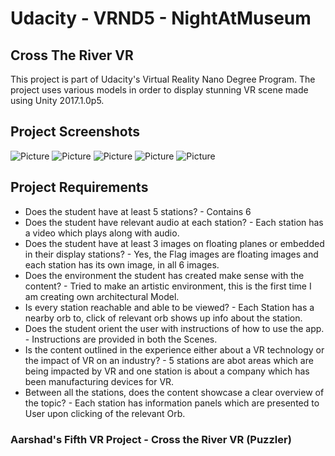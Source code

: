 # Udacity - VRND5 - NightAtMuseum
## Cross The River VR 
This project is part of Udacity's Virtual Reality Nano Degree Program.
The project uses various models in order to display stunning VR scene made using Unity 2017.1.0p5.

## Project Screenshots

![Picture](https://github.com/aarshad786/Udacity-VRND_NightAtMuseum/blob/master/NightAtTheMuseum/ScreenShots/1.png)
![Picture](https://github.com/aarshad786/Udacity-VRND_NightAtMuseum/blob/master/NightAtTheMuseum/ScreenShots/2.png)
![Picture](https://github.com/aarshad786/Udacity-VRND_NightAtMuseum/blob/master/NightAtTheMuseum/ScreenShots/3.png)
![Picture](https://github.com/aarshad786/Udacity-VRND_NightAtMuseum/blob/master/NightAtTheMuseum/ScreenShots/4.png)
![Picture](https://github.com/aarshad786/Udacity-VRND_NightAtMuseum/blob/master/NightAtTheMuseum/ScreenShots/5.png)


## Project Requirements
* Does the student have at least 5 stations? - Contains 6
* Does the student have relevant audio at each station? - Each station has a video which plays along with audio.
* Does the student have at least 3 images on floating planes or embedded in their display stations? - Yes, the Flag images are floating images and each station has its own image, in all 6 images.
* Does the environment the student has created make sense with the content? - Tried to make an artistic environment, this is the first time I am creating own architectural Model.
* Is every station reachable and able to be viewed? - Each Station has a nearby orb to, click of relevant orb shows up info about the station.
* Does the student orient the user with instructions of how to use the app. - Instructions are provided in both the Scenes.
* Is the content outlined in the experience either about a VR technology or the impact of VR on an industry? - 5 stations are abot areas which are being impacted by VR and one station is about a company which has been manufacturing devices for VR.
* Between all the stations, does the content showcase a clear overview of the topic? - Each station has information panels which are presented to User upon clicking of the relevant Orb.

### Aarshad's Fifth VR Project - Cross the River VR (Puzzler)
